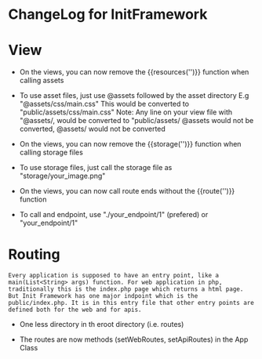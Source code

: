 # ChangeLog for InitFramework

# View
   - On the views, you can now remove the {{resources('')}} function when calling assets
   + To use asset files, just use @assets followed by the asset directory
     E.g "@assets/css/main.css"
     This would be converted to "public/assets/css/main.css"
     Note: Any line on your view file with "@assets/, would be converted to "public/assets/
           @assets would not be converted, @assets/ would not be converted

   - On the views, you can now remove the {{storage('')}} function when calling storage files
   + To use storage files, just call the storage file as "storage/your_image.png"

   - On the views, you can now call route ends without the {{route('')}} function
   + To call and endpoint, use "./your_endpoint/1" (prefered) or "your_endpoint/1"

# Routing
  `Every application is supposed to have an entry point, like a main(List<String> args) function. For web application in php, traditionally this is the index.php page which returns a html page. But Init Framework has one major indpoint which is the public/index.php. It is in this entry file that other entry points are defined both for the web and for apis.`

  - One less directory in th eroot directory (i.e. routes)
  + The routes are now methods (setWebRoutes, setApiRoutes) in the App Class
